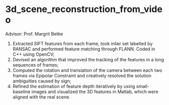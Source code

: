 # 3d_scene_reconstruction_from_video
Advisor: Prof. Margrit Betke

1. Extracted SIFT features from each frame, took inlier set labelled by RANSAC and performed feature matching through FLANN. Coded in C++ using OpenCV;
2. Devised an algorithm that improved the tracking of the features in a long sequences of frames;
3. Computed the rotation and translation of the camera between each two frames via Epipolar Constraint and creatively resolved the solution ambiguities caused by sign;
4. Refined the estimation of feature depth iteratively by using small-baseline images and visualized the 3D features in Matlab, which were aligned with the real scene.

